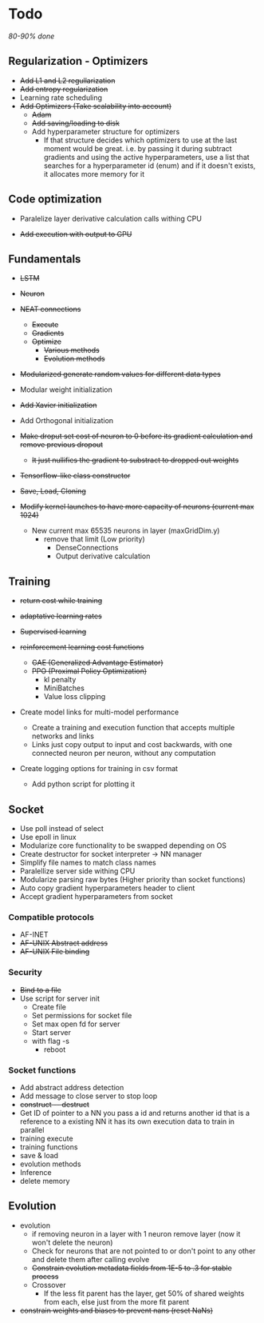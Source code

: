 # Todo
*80-90% done*

## Regularization - Optimizers

- ~~Add L1 and L2 regullarization~~
- ~~Add entropy regularization~~
- Learning rate scheduling
- ~~Add Optimizers (Take scalability into account)~~
	- ~~Adam~~
    - ~~Add saving/loading to disk~~
    - Add hyperparameter structure for optimizers
        - If that structure decides which optimizers to use at the last moment would be great. i.e. by passing it during subtract gradients and using the active hyperparameters, use a list that searches for a hyperparameter id (enum) and if it doesn't exists, it allocates more memory for it

## Code optimization
- Paralelize layer derivative calculation calls withing CPU

- ~~Add execution with output to GPU~~

## Fundamentals

- ~~LSTM~~
- ~~Neuron~~
- ~~NEAT connections~~ 
	- ~~Execute~~
	- ~~Gradients~~
    - ~~Optimize~~
        * ~~Various methods~~
        * ~~Evolution methods~~

- ~~Modularized generate random values for different data types~~
- Modular weight initialization
- ~~Add Xavier initialization~~
- Add Orthogonal initialization
- ~~Make droput set cost of neuron to 0 before its gradient calculation and remove previous dropout~~
    - ~~It just nullifies the gradient to substract to dropped out weights~~

- ~~Tensorflow-like class constructor~~
- ~~Save, Load, Cloning~~
- ~~Modify kernel launches to have more capacity of neurons (current max 1024)~~ 
    - New current max 65535 neurons in layer (maxGridDim.y)
        - remove that limit (Low priority)
            - DenseConnections
            - Output derivative calculation

## Training
- ~~return cost while training~~
- ~~adaptative learning rates~~
- ~~Supervised learning~~
- ~~reinforcement learning cost functions~~
    - ~~GAE (Generalized Advantage Estimator)~~
    - ~~PPO (Proximal Policy Optimization)~~
        - kl penalty 
        - MiniBatches
        - Value loss clipping

- Create model links for multi-model performance
    - Create a training and execution function that accepts multiple networks and links
    - Links just copy output to input and cost backwards, with one connected neuron per neuron, without any computation

- Create logging options for training in csv format
    - Add python script for plotting it

## Socket

- Use poll instead of select
- Use epoll in linux
- Modularize core functionality to be swapped depending on OS
- Create destructor for socket interpreter -> NN manager
- Simplify file names to match class names
- Paralellize server side withing CPU
- Modularize parsing raw bytes (Higher priority than socket functions)
- Auto copy gradient hyperparameters header to client
- Accept gradient hyperparameters from socket

### Compatible protocols

* AF-INET
* ~~AF-UNIX Abstract address~~
* ~~AF-UNIX File binding~~

### Security
* ~~Bind to a file~~
* Use script for server init
    * Create file
    * Set permissions for socket file
    * Set max open fd for server
    * Start server
    * with flag -s
        - reboot

### Socket functions

- Add abstract address detection
- Add message to close server to stop loop
- ~~construct -- destruct~~
- Get ID of pointer to a NN
    you pass a id and returns another id that is a reference to a existing NN
    it has its own execution data to train in parallel
- training execute
- training functions
- save & load
- evolution methods
- Inference
- delete memory

## Evolution

- evolution
    * if removing neuron in a layer with 1 neuron remove layer (now it won't delete the neuron)
    * Check for neurons that are not pointed to or don't point to any other and delete them after calling evolve
    * ~~Constrain evolution metadata fields from 1E-5 to .3 for stable process~~
    * Crossover
        * If the less fit parent has the layer, get 50% of shared weights from each, else just from the more fit parent
- ~~constrain weights and biases to prevent nans (reset NaNs)~~

